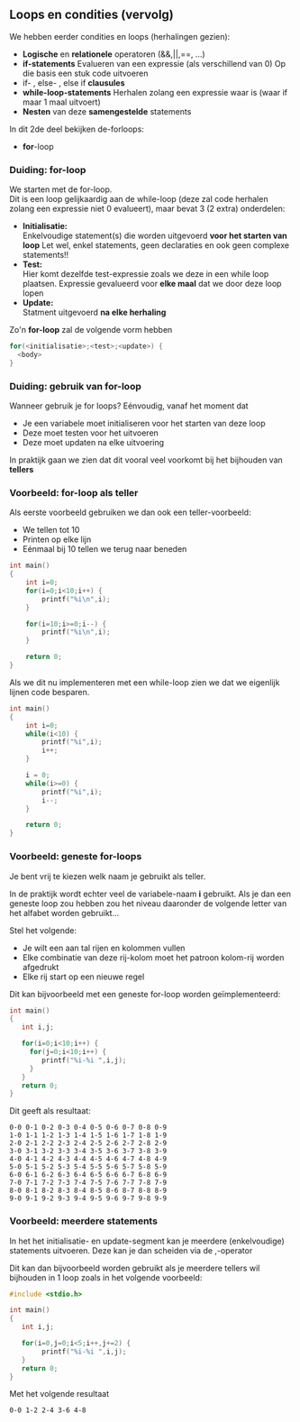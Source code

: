 

## Loops en condities (vervolg)

We hebben eerder condities en loops (herhalingen gezien):

* **Logische** en **relationele** operatoren (&&,||,==, ...)
* **if-statements**
  Evalueren van een expressie (als verschillend van 0)
  Op die basis een stuk code uitvoeren
* if- , else- , else if **clausules**
* **while-loop-statements**
  Herhalen zolang een expressie waar is (waar if maar 1 maal uitvoert)
* **Nesten** van deze **samengestelde** statements

In dit 2de deel bekijken de-forloops:

* **for**-loop

### Duiding: for-loop

We starten met de for-loop.  
Dit is een loop gelijkaardig aan de while-loop (deze zal code herhalen zolang een expressie niet 0 evalueert), maar bevat 3 (2 extra) onderdelen:

* **Initialisatie:**  
  Enkelvoudige statement(s) die worden uitgevoerd **voor het starten van loop**
  Let wel, enkel statements, geen declaraties en ook geen complexe statements!!
* **Test:**  
  Hier komt dezelfde test-expressie zoals we deze in een while loop plaatsen.
  Expressie gevalueerd voor **elke maal** dat we door deze loop lopen
* **Update:**  
  Statment uitgevoerd **na elke herhaling**

Zo'n **for-loop** zal de volgende vorm hebben

```c
for(<initialisatie>;<test>;<update>) {
  <body>
}
```
### Duiding: gebruik van for-loop

Wanneer gebruik je for loops?
Eénvoudig, vanaf het moment dat

* Je een variabele moet initialiseren voor het starten van deze loop
* Deze moet testen voor het uitvoeren
* Deze moet updaten na elke uitvoering

In praktijk gaan we zien dat dit vooral veel voorkomt bij het bijhouden van **tellers**

### Voorbeeld: for-loop als teller

Als eerste voorbeeld gebruiken we dan ook een teller-voorbeeld:

* We tellen tot 10
* Printen op elke lijn
* Eénmaal bij 10 tellen we terug naar beneden

```c
int main()
{
    int i=0;
    for(i=0;i<10;i++) {
        printf("%i\n",i);
    }

    for(i=10;i>=0;i--) {
        printf("%i\n",i);
    }

    return 0;
}
```

Als we dit nu implementeren met een while-loop zien we dat we eigenlijk lijnen code besparen.

```c
int main()
{
    int i=0;
    while(i<10) {
        printf("%i",i);
        i++;
    }

    i = 0;
    while(i>=0) {
        printf("%i",i);
        i--;
    }

    return 0;
}

```

### Voorbeeld: geneste for-loops

Je bent vrij te kiezen welk naam je gebruikt als teller.

In de praktijk wordt echter veel de variabele-naam **i** gebruikt.
Als je dan een geneste loop zou hebben zou het niveau daaronder de volgende letter van het alfabet worden gebruikt...

Stel het volgende:

* Je wilt een aan tal rijen en kolommen vullen
* Elke combinatie van deze rij-kolom moet het patroon kolom-rij worden afgedrukt
* Elke rij start op een nieuwe regel

Dit kan bijvoorbeeld met een geneste for-loop worden geïmplementeerd:


```c
int main()
{
   int i,j;

   for(i=0;i<10;i++) {
     for(j=0;i<10;i++) {
        printf("%i-%i ",i,j);
     }
   }
   return 0;
}
```

Dit geeft als resultaat:

```
0-0 0-1 0-2 0-3 0-4 0-5 0-6 0-7 0-8 0-9
1-0 1-1 1-2 1-3 1-4 1-5 1-6 1-7 1-8 1-9
2-0 2-1 2-2 2-3 2-4 2-5 2-6 2-7 2-8 2-9
3-0 3-1 3-2 3-3 3-4 3-5 3-6 3-7 3-8 3-9
4-0 4-1 4-2 4-3 4-4 4-5 4-6 4-7 4-8 4-9
5-0 5-1 5-2 5-3 5-4 5-5 5-6 5-7 5-8 5-9
6-0 6-1 6-2 6-3 6-4 6-5 6-6 6-7 6-8 6-9
7-0 7-1 7-2 7-3 7-4 7-5 7-6 7-7 7-8 7-9
8-0 8-1 8-2 8-3 8-4 8-5 8-6 8-7 8-8 8-9
9-0 9-1 9-2 9-3 9-4 9-5 9-6 9-7 9-8 9-9
```

### Voorbeeld: meerdere statements

In het het initialisatie- en update-segment kan je meerdere (enkelvoudige) statements uitvoeren.
Deze kan je dan scheiden via de ,-operator

Dit kan dan bijvoorbeeld worden gebruikt als je meerdere tellers wil bijhouden in 1 loop zoals in het volgende voorbeeld:

```c
#include <stdio.h>

int main()
{
   int i,j;

   for(i=0,j=0;i<5;i++,j+=2) {
        printf("%i-%i ",i,j);
   }
   return 0;
}
```
Met het volgende resultaat

```
0-0 1-2 2-4 3-6 4-8
```
